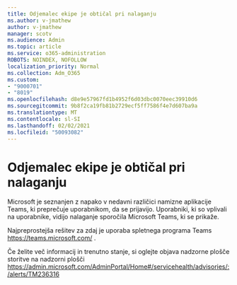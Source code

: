 ```yaml
---
title: Odjemalec ekipe je obtičal pri nalaganju
ms.author: v-jmathew
author: v-jmathew
manager: scotv
ms.audience: Admin
ms.topic: article
ms.service: o365-administration
ROBOTS: NOINDEX, NOFOLLOW
localization_priority: Normal
ms.collection: Adm_O365
ms.custom:
- "9000701"
- "8019"
ms.openlocfilehash: d8e9e57967fd1b4952f6d03dbc0070eec39910d6
ms.sourcegitcommit: 9b8f2ca19fb81b2729ecf5ff7586f4e7d607ba9a
ms.translationtype: MT
ms.contentlocale: sl-SI
ms.lasthandoff: 02/02/2021
ms.locfileid: "50093082"
---
```

# <a name="teams-client-is-stuck-on-loading"></a>Odjemalec ekipe je obtičal pri nalaganju

Microsoft je seznanjen z napako v nedavni različici namizne aplikacije Teams, ki preprečuje uporabnikom, da se prijavijo. Uporabniki, ki so vplivali na uporabnike, vidijo nalaganje sporočila Microsoft Teams, ki se prikaže.

Najpreprostejša rešitev za zdaj je uporaba spletnega programa Teams <https://teams.microsoft.com/> .

Če želite več informacij in trenutno stanje, si oglejte objava nadzorne plošče storitve na nadzorni plošči <https://admin.microsoft.com/AdminPortal/Home#/servicehealth/advisories/:/alerts/TM236316>
